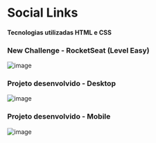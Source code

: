 # Social Links 

#### Tecnologias utilizadas HTML e CSS 

### New Challenge - RocketSeat (Level Easy)
![image](https://user-images.githubusercontent.com/67325201/179143598-6c8172c7-b41a-4689-ac86-d9663ec68a16.png)

### Projeto desenvolvido - Desktop
![image](https://user-images.githubusercontent.com/67325201/179143647-af382b92-44cc-4f5b-bf74-782d7bbf43ab.png)

### Projeto desenvolvido - Mobile 
![image](https://user-images.githubusercontent.com/67325201/179143931-73665d81-f829-4bde-a6a5-740778dddef8.png)
